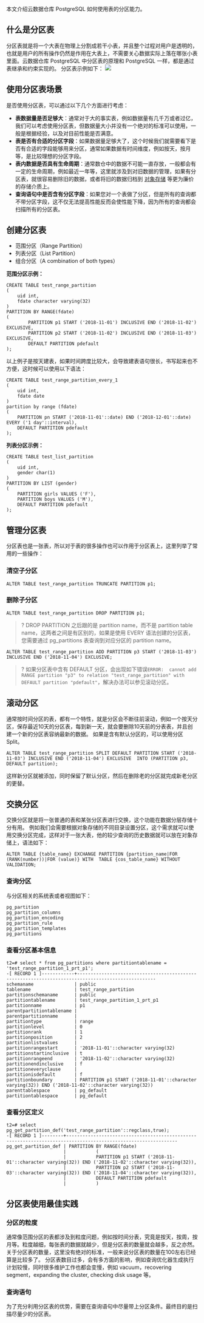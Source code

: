本文介绍云数据仓库 PostgreSQL 如何使用表的分区能力。

## 什么是分区表
分区表就是将一个大表在物理上分割成若干小表，并且整个过程对用户是透明的，也就是用户的所有操作仍然是作用在大表上，不需要关心数据实际上落在哪张小表里面。云数据仓库 PostgreSQL 中分区表的原理和 PostgreSQL 一样，都是通过表继承和约束实现的。
分区表示例如下：
![ ](https://ask.qcloudimg.com/draft/3346850/zbpinlcigg.jpg?imageView2/2/w/1620)

## 使用分区表场景
是否使用分区表，可以通过以下几个方面进行考虑：
- **表数据量是否足够大**：通常对于大的事实表，例如数据量有几千万或者过亿，我们可以考虑使用分区表，但数据量大小并没有一个绝对的标准可以使用，一般是根据经验，以及对目前性能是否满意。
- **表是否有合适的分区字段**：如果数据量足够大了，这个时候我们就需要看下是否有合适的字段能够用来分区，通常如果数据有时间维度，例如按天，按月等，是比较理想的分区字段。
- **表内数据是否具有生命周期**：通常数仓中的数据不可能一直存放，一般都会有一定的生命周期，例如最近一年等，这里就涉及到对旧数据的管理，如果有分区表，就很容易删除旧的数据，或者将旧的数据归档到 [对象存储](https://cloud.tencent.com/product/cos?from=10680) 等更为廉价的存储介质上。
- **查询语句中是否含有分区字段**：如果您对一个表做了分区，但是所有的查询都不带分区字段，这不仅无法提高性能反而会使性能下降，因为所有的查询都会扫描所有的分区表。

## 创建分区表
- 范围分区（Range Partition）
- 列表分区（List Partition）
- 组合分区（A combination of both types）

**范围分区示例：**
```
CREATE TABLE test_range_partition
(
    uid int, 
    fdate character varying(32)
)
PARTITION BY RANGE(fdate) 
(
        PARTITION p1 START ('2018-11-01') INCLUSIVE END ('2018-11-02') EXCLUSIVE, 
        PARTITION p2 START ('2018-11-02') INCLUSIVE END ('2018-11-03') EXCLUSIVE, 
        DEFAULT PARTITION pdefault
);
```
以上例子是按天建表，如果时间跨度比较大，会导致建表语句很长，书写起来也不方便，这时候可以使用以下语法：
```
CREATE TABLE test_range_partition_every_1 
(
    uid int, 
    fdate date
) 
partition by range (fdate) 
(
    PARTITION pn START ('2018-11-01'::date) END ('2018-12-01'::date) EVERY ('1 day'::interval), 
    DEFAULT PARTITION pdefault
);
```

**列表分区示例：**
```
CREATE TABLE test_list_partition
(
	uid int, 
	gender char(1)
)
PARTITION BY LIST (gender)
(
	PARTITION girls VALUES ('F'),
	PARTITION boys VALUES ('M'),
	DEFAULT PARTITION pdefault
);
```
## 管理分区表
分区表也是一张表，所以对于表的很多操作也可以作用于分区表上，这里列举了常用的一些操作：
### 清空子分区
```
ALTER TABLE test_range_partition TRUNCATE PARTITION p1;
```

### 删除子分区
```
ALTER TABLE test_range_partition DROP PARTITION p1;
```
 
>? DROP PARTITION 之后跟的是 partition name，而不是 partition table name，这两者之间是有区别的，如果是使用 EVERY 语法创建的分区表，您需要通过 pg_partitions 表查询到对应分区的 partition name。
>
```
ALTER TABLE test_range_partition ADD PARTITION p3 START ('2018-11-03') INCLUSIVE END ('2018-11-04') EXCLUSIVE;
```

>? 如果分区表中含有 DEFAULT 分区，会出现如下错误`ERROR:  cannot add RANGE partition "p3" to relation "test_range_partition" with DEFAULT partition "pdefault"`，解决办法可以参见滚动分区。


## 滚动分区
通常按时间分区的表，都有一个特性，就是分区会不断往前滚动，例如一个按天分区，保存最近10天的分区表，每到新一天，就会要删除10天前的分表表，并且创建一个新的分区表容纳最新的数据。
如果是含有默认分区的，可以使用分区 Split。
```
ALTER TABLE test_range_partition SPLIT DEFAULT PARTITION START ('2018-11-03') INCLUSIVE END ('2018-11-04') EXCLUSIVE  INTO (PARTITION p3, DEFAULT partition);
```
这样新分区就被添加，同时保留了默认分区，然后在删除老的分区就完成新老分区的更替。

## 交换分区
交换分区就是将一张普通的表和某张分区表进行交换，这个功能在数据分层存储十分有用。
例如我们会需要根据对象存储的不同目录设置分区，这个需求就可以使用交换分区完成，这样对于一张大表，他的较少查询的历史数据就可以放在对象存储上，语法如下：
```
ALTER TABLE {table_name} EXCHANGE PARTITION {partition_name|FOR (RANK(number))|FOR (value)} WITH  TABLE {cos_table_name} WITHOUT VALIDATION;
```

### 查询分区
与分区相关的系统表或者视图如下：
```
pg_partition
pg_partition_columns
pg_partition_encoding
pg_partition_rule
pg_partition_templates
pg_partitions
```


### 查看分区基本信息
```
t2=# select * from pg_partitions where partitiontablename = 'test_range_partition_1_prt_p1';
-[ RECORD 1 ]------------+---------------------------------------------------------------------------------------------------
schemaname               | public
tablename                | test_range_partition
partitionschemaname      | public
partitiontablename       | test_range_partition_1_prt_p1
partitionname            | p1
parentpartitiontablename | 
parentpartitionname      | 
partitiontype            | range
partitionlevel           | 0
partitionrank            | 1
partitionposition        | 2
partitionlistvalues      | 
partitionrangestart      | '2018-11-01'::character varying(32)
partitionstartinclusive  | t
partitionrangeend        | '2018-11-02'::character varying(32)
partitionendinclusive    | f
partitioneveryclause     | 
partitionisdefault       | f
partitionboundary        | PARTITION p1 START ('2018-11-01'::character varying(32)) END ('2018-11-02'::character varying(32))
parenttablespace         | pg_default
partitiontablespace      | pg_default
```

### 查看分区定义
```
t2=# select pg_get_partition_def('test_range_partition'::regclass,true);
-[ RECORD 1 ]--------+---------------------------------------------------------------------------------------------------------------
pg_get_partition_def | PARTITION BY RANGE(fdate) 
                     |           (
                     |           PARTITION p1 START ('2018-11-01'::character varying(32)) END ('2018-11-02'::character varying(32)), 
                     |           PARTITION p2 START ('2018-11-03'::character varying(32)) END ('2018-11-04'::character varying(32)), 
                     |           DEFAULT PARTITION pdefault 
                     |           )
```

## 分区表使用最佳实践
### 分区的粒度
通常像范围分区的表都涉及到粒度问题，例如按时间分表，究竟是按天，按周，按月等。粒度越细，每张表的数据就越少，但是分区表的数量就会越多，反之亦然。
关于分区表的数量，这里没有绝对的标准，一般来说分区表的数量在100左右已经算是比较多了。
分区表数目过多，会有多方面的影响，例如查询优化器生成执行计划较慢，同时很多维护工作也都会变慢，例如 vacuum，recovering segment，expanding the cluster, checking disk usage 等。

### 查询语句
为了充分利用分区表的优势，需要在查询语句中尽量带上分区条件。最终目的是扫描尽量少的分区表。
